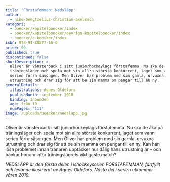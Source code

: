 ```yaml
---
title: 'Förstafemman: Nedsläpp'
author:
  - nike-bengtzelius-christian-axelsson
kategori:
  - boecker/kapitelboecker/index
  - boecker/kapitelboecker/oevriga-kapitelboecker/index
  - boecker/e-boecker/index
isbn: 978-91-88577-16-0
price: 99
published: true
discontinued: false
shortDescription: >-
  Oliver är vänsterback i sitt juniorhockeylags förstafemma. Nu ska de åka på
  träningsläger och spela mot sin allra största konkurrent, laget som vann
  serien förra säsongen. Men Oliver har problem med sin gamla, urvuxna
  utrustning och drar sig för att be sin mamma om pengar till en ny.
generalDetails:
  illustrations: Agnes Oldefors
  publishMonth: september 2018
  binding: Inbunden
  age: från 10
  numPages: '111'
image: /uploads/boecker/nedslapp.jpg
---
```

Oliver är vänsterback i sitt juniorhockeylags förstafemma. Nu ska de åka på träningsläger och spela mot sin allra största konkurrent, laget som vann serien förra säsongen. Men Oliver har problem med sin gamla, urvuxna utrustning och drar sig för att be sin mamma om pengar till en ny. Kan han lösa problemet innan tränaren upptäcker hur dålig hans utrustning är – och bänkar honom inför träningslägrets viktigaste match?

_NEDSLÄPP är den första delen i ishockeyserien FÖRSTAFEMMAN, fartfyllt och levande illustrerat av Agnes Oldefors. Nästa del i serien utkommer våren 2019._
